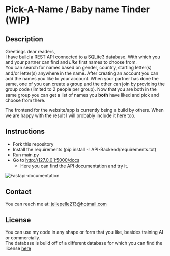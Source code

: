 # Pick-A-Name / Baby name Tinder (WIP)

## Description

Greetings dear readers,\
I have build a REST API connected to a SQLite3 database. With which you and your partner can find and *Like* first names to choose from.\
You can search for names based on gender, country, starting letter(s) and/or letter(s) anywhere in the name. After creating an account you can add the names you like to your account. When your partner has done the same, one of you can create a group and the other can join by providing the group code (limited to 2 people per group). Now that you are both in the same group you can get a list of names you **both** have liked and pick and choose from there.

The frontend for the website/app is currently being a build by others. When we are happy with the result I will probably include it here too.

## Instructions

* Fork this repository
* Install the requirements (pip install -r API-Backend/requirements.txt)
* Run main.py
* Go to <http://127.0.0.1:5000/docs>
  * Here you can find the API documentation and try it.

![Fastapi-documentation](https://github.com/Roads-Deelnemer/Pick-A-Name/blob/main/API-Backend/static/fastapidocs.png?raw=true)

## Contact

You can reach me at: <jellepelle213@hotmail.com>

## License

You can use my code in any shape or form that you like, besides training AI or commercially.\
The database is build off of a different database for which you can find the license [here](https://github.com/MatthiasWinkelmann/firstname-database)
